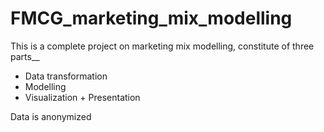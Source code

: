 # FMCG_marketing_mix_modelling
This is a complete project on marketing mix modelling, constitute of three parts__

- Data transformation 
- Modelling 
- Visualization + Presentation 

Data is anonymized

